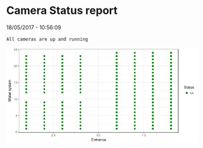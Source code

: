 Camera Status report
================
18/05/2017 - 10:56:09

    All cameras are up and running

![](camreport_files/figure-markdown_github/unnamed-chunk-2-1.png)
